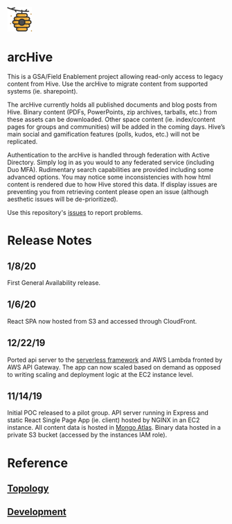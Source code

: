 ![arcHive Image](/client/public/apple-touch-icon.png)
# arcHive
This is a GSA/Field Enablement project allowing read-only access to legacy content from Hive. 
Use the arcHive to migrate content from supported systems (ie. sharepoint).

The arcHive currently holds all published documents and blog posts from Hive.
Binary content (PDFs, PowerPoints, zip archives, tarballs, etc.) from these assets can be downloaded.
Other space content (ie. index/content pages for groups and communities) will be added in the coming days.
Hive’s main social and gamification features (polls, kudos, etc.) will not be replicated.

Authentication to the arcHive is handled through federation with Active Directory.
Simply log in as you would to any federated service (including Duo MFA).
Rudimentary search capabilities are provided including some advanced options.
You may notice some inconsistencies with how html content is rendered due to how Hive stored this data.
If display issues are preventing you from retrieving content please open an issue (although aesthetic issues will be de-prioritized).

Use this repository's [issues](https://github.com/kreynoldsf5/arc-hive-sl/issues) to report problems. 

# Release Notes

## 1/8/20
First General Availability release. 

## 1/6/20
React SPA now hosted from S3 and accessed through CloudFront. 

## 12/22/19
Ported api server to the [serverless framework](https://serverless.com/) and AWS Lambda fronted by AWS API Gateway.
The app can now scaled based on demand as opposed to writing scaling and deployment logic at the EC2 instance level.

## 11/14/19
Initial POC released to a pilot group. API server running in Express and static React Single Page App (ie. client) hosted by NGINX in an EC2 instance.
All content data is hosted in [Mongo Atlas](https://cloud.mongodb.com/).
Binary data hosted in a private S3 bucket (accessed by the instances IAM role).

# Reference
## [Topology](/Topology.md)
## [Development](/Development.md)




